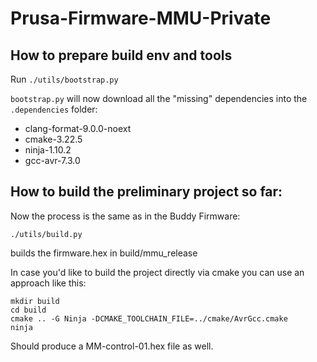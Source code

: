 # Prusa-Firmware-MMU-Private

## How to prepare build env and tools
Run `./utils/bootstrap.py`

`bootstrap.py` will now download all the "missing" dependencies into the `.dependencies` folder:
- clang-format-9.0.0-noext
- cmake-3.22.5
- ninja-1.10.2
- gcc-avr-7.3.0

## How to build the preliminary project so far:
Now the process is the same as in the Buddy Firmware:
```
./utils/build.py
```

builds the firmware.hex in build/mmu_release

In case you'd like to build the project directly via cmake you can use an approach like this:
```
mkdir build
cd build
cmake .. -G Ninja -DCMAKE_TOOLCHAIN_FILE=../cmake/AvrGcc.cmake
ninja
```

Should produce a MM-control-01.hex file as well.
